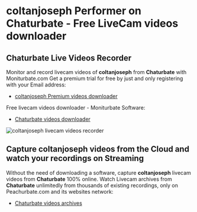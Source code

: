 # coltanjoseph Performer on Chaturbate - Free LiveCam videos downloader

## Chaturbate Live Videos Recorder

Monitor and record livecam videos of **coltanjoseph** from **Chaturbate** with Moniturbate.com
Get a premium trial for free by just and only registering with your Email address:
* [coltanjoseph Premium videos downloader](https://moniturbate.com/request-demo-licence-key.html)

Free livecam videos downloader - Moniturbate Software:
* [Chaturbate videos downloader](https://moniturbate.com/moniturbate-download-software.html)

![coltanjoseph livecam videos recorder](https://peachurnet.com/templates/moniturbate-software.png)


## Capture coltanjoseph videos from the Cloud and watch your recordings on Streaming

Without the need of downloading a software, capture **coltanjoseph** livecam videos from **Chaturbate** 100% online.
Watch Livecam archives from **Chaturbate** unlimitedly from thousands of existing recordings, only on Peachurbate.com and its websites network:
* [Chaturbate videos archives](https://peachurnet.com/)